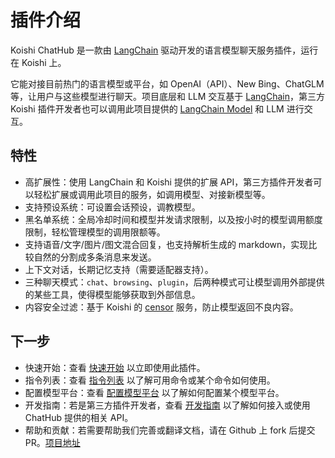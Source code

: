 # 插件介绍

Koishi ChatHub 是一款由 [LangChain](https://github.com/hwchase17/langchainjs) 驱动开发的语言模型聊天服务插件，运行在 Koishi 上。

它能对接目前热门的语言模型或平台，如 OpenAI（API）、New Bing、ChatGLM 等，让用户与这些模型进行聊天。项目底层和 LLM 交互基于 [LangChain](https://github.com/hwchase17/langchainjs)，第三方 Koishi 插件开发者也可以调用此项目提供的 [LangChain Model](https://js.langchain.com/docs/modules/models/chat/) 和 LLM 进行交互。

## 特性

- 高扩展性：使用 LangChain 和 Koishi 提供的扩展 API，第三方插件开发者可以轻松扩展或调用此项目的服务，如调用模型、对接新模型等。
- 支持预设系统：可设置会话预设，调教模型。
- 黑名单系统：全局冷却时间和模型并发请求限制，以及按小时的模型调用额度限制，轻松管理模型的调用限额等。
- 支持语音/文字/图片/图文混合回复，也支持解析生成的 markdown，实现比较自然的分割成多条消息来发送。
- 上下文对话，长期记忆支持（需要适配器支持）。
- 三种聊天模式：`chat`、`browsing`、`plugin`，后两种模式可让模型调用外部提供的某些工具，使得模型能够获取到外部信息。
- 内容安全过滤：基于 Koishi 的 [censor](https://censor.koishi.chat/) 服务，防止模型返回不良内容。

## 下一步

- 快速开始：查看 [快速开始](/guide/getting-started) 以立即使用此插件。
- 指令列表：查看 [指令列表](/guide/useful-commands) 以了解可用命令或某个命令如何使用。
- 配置模型平台：查看 [配置模型平台](/guide/configure-model-platform) 以了解如何配置某个模型平台。
- 开发指南：若是第三方插件开发者，查看 [开发指南](/development/introduction) 以了解如何接入或使用 ChatHub 提供的相关 API。
- 帮助和贡献：若需要帮助我们完善或翻译文档，请在 Github 上 fork 后提交 PR。[项目地址](https://github.com/ChatHubLab/doc)
